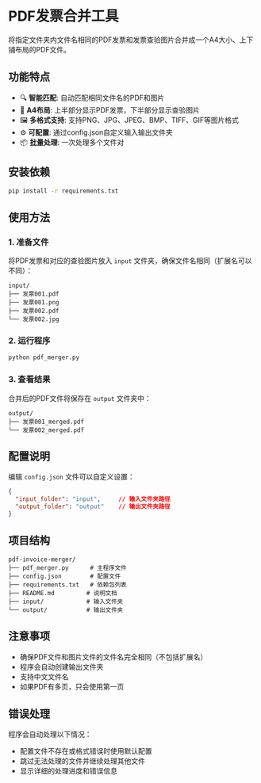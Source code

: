 # PDF发票合并工具

将指定文件夹内文件名相同的PDF发票和发票查验图片合并成一个A4大小、上下铺布局的PDF文件。

## 功能特点

- 🔍 **智能匹配**: 自动匹配相同文件名的PDF和图片
- 📄 **A4布局**: 上半部分显示PDF发票，下半部分显示查验图片
- 🖼️ **多格式支持**: 支持PNG、JPG、JPEG、BMP、TIFF、GIF等图片格式
- ⚙️ **可配置**: 通过config.json自定义输入输出文件夹
- 📦 **批量处理**: 一次处理多个文件对

## 安装依赖

```bash
pip install -r requirements.txt
```

## 使用方法

### 1. 准备文件

将PDF发票和对应的查验图片放入 `input` 文件夹，确保文件名相同（扩展名可以不同）：

```
input/
├── 发票001.pdf
├── 发票001.png
├── 发票002.pdf
└── 发票002.jpg
```

### 2. 运行程序

```bash
python pdf_merger.py
```

### 3. 查看结果

合并后的PDF文件将保存在 `output` 文件夹中：

```
output/
├── 发票001_merged.pdf
└── 发票002_merged.pdf
```

## 配置说明

编辑 `config.json` 文件可以自定义设置：

```json
{
  "input_folder": "input",     // 输入文件夹路径
  "output_folder": "output"    // 输出文件夹路径
}
```

## 项目结构

```
pdf-invoice-merger/
├── pdf_merger.py      # 主程序文件
├── config.json        # 配置文件
├── requirements.txt   # 依赖包列表
├── README.md         # 说明文档
├── input/            # 输入文件夹
└── output/           # 输出文件夹
```

## 注意事项

- 确保PDF文件和图片文件的文件名完全相同（不包括扩展名）
- 程序会自动创建输出文件夹
- 支持中文文件名
- 如果PDF有多页，只会使用第一页

## 错误处理

程序会自动处理以下情况：
- 配置文件不存在或格式错误时使用默认配置
- 跳过无法处理的文件并继续处理其他文件
- 显示详细的处理进度和错误信息